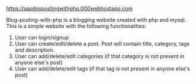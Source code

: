 https://aaqibispostingwithphp.000webhostapp.com

Blog-posting-with-php is a blogging website created with php and mysql. This is a simple website with the following functionalities:
1. User can login/signup
2. User can create/edit/delete a post. Post will contain title, category, tags and description.
3. User can add/delete/edit categories (if that category is not present in anyone else's post)
4. User can add/delete/edit tags (if that tag is not present in anyone else's post)
